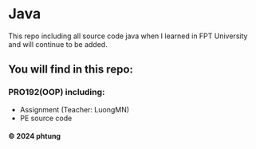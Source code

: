 # Java
This repo including all source code java when I learned in FPT University and will continue to be added.
## You will find in this repo:

### PRO192(OOP) including:
* Assignment (Teacher: LuongMN)
* PE source code



#### © 2024 phtung 
